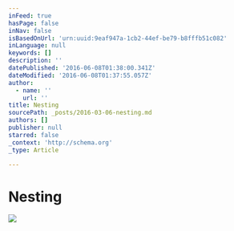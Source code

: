 ```yaml
---
inFeed: true
hasPage: false
inNav: false
isBasedOnUrl: 'urn:uuid:9eaf947a-1cb2-44ef-be79-b8fffb51c082'
inLanguage: null
keywords: []
description: ''
datePublished: '2016-06-08T01:38:00.341Z'
dateModified: '2016-06-08T01:37:55.057Z'
author:
  - name: ''
    url: ''
title: Nesting
sourcePath: _posts/2016-03-06-nesting.md
authors: []
publisher: null
starred: false
_context: 'http://schema.org'
_type: Article

---
```

# Nesting
![](https://s3-us-west-2.amazonaws.com/the-grid-img/p/d6f201b33f2241106c6d7038b63c1c766c18b9d4.png)